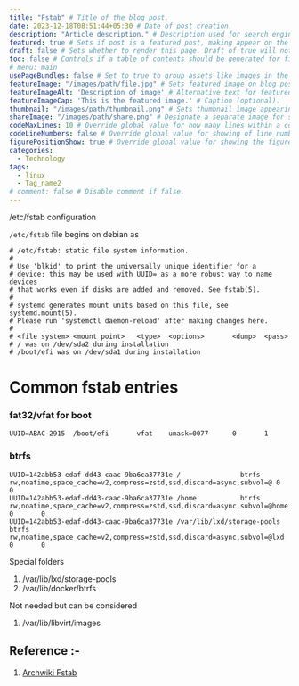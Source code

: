 ```yaml
---
title: "Fstab" # Title of the blog post.
date: 2023-12-18T08:51:44+05:30 # Date of post creation.
description: "Article description." # Description used for search engine.
featured: true # Sets if post is a featured post, making appear on the home page side bar.
draft: false # Sets whether to render this page. Draft of true will not be rendered.
toc: false # Controls if a table of contents should be generated for first-level links automatically.
# menu: main
usePageBundles: false # Set to true to group assets like images in the same folder as this post.
featureImage: "/images/path/file.jpg" # Sets featured image on blog post.
featureImageAlt: 'Description of image' # Alternative text for featured image.
featureImageCap: 'This is the featured image.' # Caption (optional).
thumbnail: "/images/path/thumbnail.png" # Sets thumbnail image appearing inside card on homepage.
shareImage: "/images/path/share.png" # Designate a separate image for social media sharing.
codeMaxLines: 10 # Override global value for how many lines within a code block before auto-collapsing.
codeLineNumbers: false # Override global value for showing of line numbers within code block.
figurePositionShow: true # Override global value for showing the figure label.
categories:
  - Technology
tags:
  - linux
  - Tag_name2
# comment: false # Disable comment if false.
---
```



/etc/fstab configuration
<!--more-->

`/etc/fstab` file begins on debian as
```
# /etc/fstab: static file system information.
#
# Use 'blkid' to print the universally unique identifier for a
# device; this may be used with UUID= as a more robust way to name devices
# that works even if disks are added and removed. See fstab(5).
#
# systemd generates mount units based on this file, see systemd.mount(5).
# Please run 'systemctl daemon-reload' after making changes here.
#
# <file system> <mount point>   <type>  <options>       <dump>  <pass>
# / was on /dev/sda2 during installation
# /boot/efi was on /dev/sda1 during installation
```

# Common fstab entries

### fat32/vfat for boot
```
UUID=ABAC-2915  /boot/efi       vfat    umask=0077      0       1
```

### btrfs
```
UUID=142abb53-edaf-dd43-caac-9ba6ca37731e /               btrfs   rw,noatime,space_cache=v2,compress=zstd,ssd,discard=async,subvol=@ 0       0
UUID=142abb53-edaf-dd43-caac-9ba6ca37731e /home           btrfs   rw,noatime,space_cache=v2,compress=zstd,ssd,discard=async,subvol=@home 0       0
UUID=142abb53-edaf-dd43-caac-9ba6ca37731e /var/lib/lxd/storage-pools           btrfs   rw,noatime,space_cache=v2,compress=zstd,ssd,discard=async,subvol=@lxd 0       0
```

Special folders
1. /var/lib/lxd/storage-pools
2. /var/lib/docker/btrfs

Not needed but can be considered
1. /var/lib/libvirt/images



## Reference :-
1. [Archwiki Fstab](https://wiki.archlinux.org/title/fstab)

